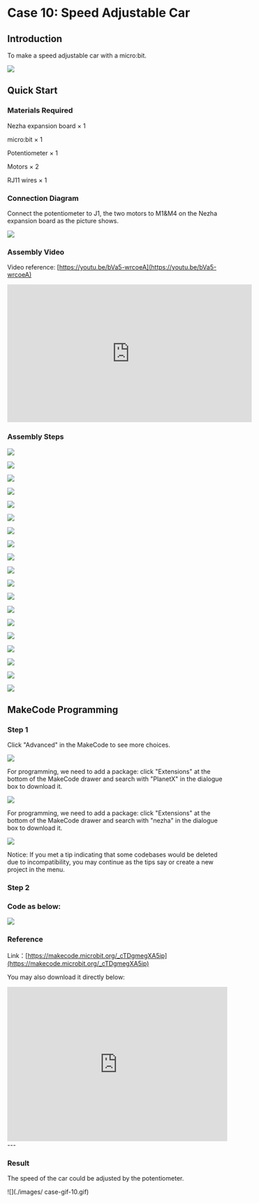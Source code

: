 # Case 10: Speed Adjustable Car

## Introduction
To make a speed adjustable car with a micro:bit.

![](./images/case_10_01.png)

## Quick Start



### Materials Required


Nezha expansion board × 1

micro:bit × 1

Potentiometer × 1

Motors × 2

RJ11 wires × 1


### Connection Diagram 
Connect the potentiometer to J1, the two motors to M1&M4 on the Nezha expansion board as the picture shows.


![](./images/case_10_04.png)

### Assembly Video

Video reference: [https://youtu.be/bVa5-wrcoeA](https://youtu.be/bVa5-wrcoeA)


<iframe width="560" height="315" src="https://www.youtube.com/embed/bVa5-wrcoeA" frameborder="0" allow="accelerometer; autoplay; clipboard-write; encrypted-media; gyroscope; picture-in-picture" allowfullscreen></iframe>

### Assembly Steps


![](./images/case_step_10_01.png)

![](./images/case_step_10_02.png)

![](./images/case_step_10_03.png)

![](./images/case_step_10_04.png)

![](./images/case_step_10_05.png)

![](./images/case_step_10_06.png)

![](./images/case_step_10_07.png)

![](./images/case_step_10_08.png)

![](./images/case_step_10_09.png)

![](./images/case_step_10_10.png)

![](./images/case_step_10_11.png)

![](./images/case_step_10_12.png)

![](./images/case_step_10_13.png)

![](./images/case_step_10_14.png)

![](./images/case_step_10_15.png)

![](./images/case_step_10_16.png)

![](./images/case_step_10_17.png)

![](./images/case_step_10_18.png)

![](./images/case_step_10_19.png)




## MakeCode Programming



### Step 1

Click "Advanced" in the MakeCode to see more choices.

![](./images/case_01_10.png)

For programming, we need to add a package: click "Extensions" at the bottom of the MakeCode drawer and search with "PlanetX" in the dialogue box to download it. 

![](./images/case_01_11.png)

For programming, we need to add a package: click "Extensions" at the bottom of the MakeCode drawer and search with "nezha" in the dialogue box to download it. 

![](./images/case_03_09.png)

Notice: If you met a tip indicating that some codebases would be deleted due to incompatibility, you may continue as the tips say or create a new project in the menu. 

### Step 2

### Code as below:

![](./images/case_10_19.png)


### Reference
Link：[https://makecode.microbit.org/_cTDgmegXA5ip](https://makecode.microbit.org/_cTDgmegXA5ip)

You may also download it directly below:

<div style="position:relative;height:0;padding-bottom:70%;overflow:hidden;"><iframe style="position:absolute;top:0;left:0;width:100%;height:100%;" src="https://makecode.microbit.org/#pub:_cTDgmegXA5ip" frameborder="0" sandbox="allow-popups allow-forms allow-scripts allow-same-origin"></iframe></div>  
---

### Result
The speed of the car could be adjusted by the potentiometer.

![](./images/ case-gif-10.gif)
